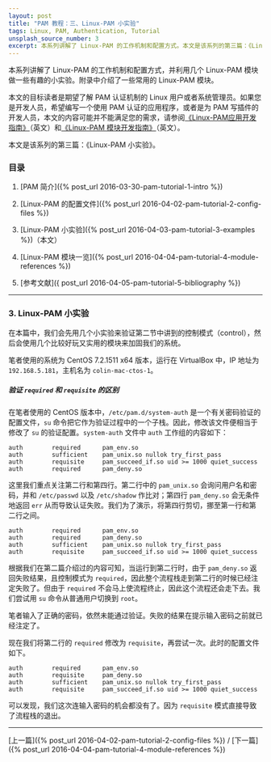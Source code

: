 ```yaml
---
layout: post
title: "PAM 教程：三、Linux-PAM 小实验"
tags: Linux, PAM, Authentication, Tutorial
unsplash_source_number: 3
excerpt: 本系列讲解了 Linux-PAM 的工作机制和配置方式。本文是该系列的第三篇：《Linux-PAM 小实验》，首先用几个小实验来验证第二篇中提到的部分内容，然后尝试用 Google Authenticator 为一台 CentOS 设备添加了一次性密码的功能，还用 pam_time.so 模块禁止了用户在夜间登录。
---
```


本系列讲解了 Linux-PAM 的工作机制和配置方式，并利用几个 Linux-PAM 模块做一些有趣的小实验。附录中介绍了一些常用的 Linux-PAM 模块。

本文的目标读者是期望了解 PAM 认证机制的 Linux 用户或者系统管理员。如果您是开发人员，希望编写一个使用 PAM 认证的应用程序，或者是为 PAM 写插件的开发人员，本文的内容可能并不能满足您的需求，请参阅[《Linux-PAM应用开发指南》](http://www.linux-pam.org/Linux-PAM-html/Linux-PAM_ADG.html)（英文）和[《Linux-PAM 模块开发指南》](http://www.linux-pam.org/Linux-PAM-html/Linux-PAM_MWG.html)（英文）。

本文是该系列的第三篇：《Linux-PAM 小实验》。

### 目录

1. [PAM 简介]({% post_url 2016-03-30-pam-tutorial-1-intro %})

2. [Linux-PAM 的配置文件]({% post_url 2016-04-02-pam-tutorial-2-config-files %})

3. [Linux-PAM 小实验]({% post_url 2016-04-03-pam-tutorial-3-examples %})（本文）

4. [Linux-PAM 模块一览]({% post_url 2016-04-04-pam-tutorial-4-module-references %})

5. [参考文献]({ post_url 2016-04-05-pam-tutorial-5-bibliography %})

---


### 3. Linux-PAM 小实验

在本篇中，我们会先用几个小实验来验证第二节中讲到的控制模式（control），然后会使用几个比较好玩又实用的模块来加固我们的系统。

笔者使用的系统为 CentOS 7.2.1511 x64 版本，运行在 VirtualBox 中，IP 地址为 `192.168.5.181`，主机名为 `colin-mac-ctos-1`。

##### 验证 `required` 和 `requisite` 的区别

在笔者使用的 CentOS 版本中，`/etc/pam.d/system-auth` 是一个有关密码验证的配置文件，`su` 命令把它作为验证过程中的一个子栈。因此，修改该文件便相当于修改了 `su` 的验证配置。`system-auth` 文件中 `auth` 工作组的内容如下：

```
auth        required      pam_env.so
auth        sufficient    pam_unix.so nullok try_first_pass
auth        requisite     pam_succeed_if.so uid >= 1000 quiet_success
auth        required      pam_deny.so
```

这里我们重点关注第二行和第四行。第二行中的 `pam_unix.so` 会询问用户名和密码，并和 `/etc/passwd` 以及 `/etc/shadow` 作比对；第四行 `pam_deny.so` 会无条件地返回 `err` 从而导致认证失败。我们为了演示，将第四行剪切，挪至第一行和第二行之间。

```
auth        required      pam_env.so
auth        required      pam_deny.so
auth        sufficient    pam_unix.so nullok try_first_pass
auth        requisite     pam_succeed_if.so uid >= 1000 quiet_success
```

根据我们在第二篇介绍过的内容可知，当运行到第二行时，由于 `pam_deny.so` 返回失败结果，且控制模式为 `required`，因此整个流程栈走到第二行的时候已经注定失败了。但由于 `required` 不会马上使流程终止，因此这个流程还会走下去。我们尝试用 `su` 命令从普通用户切换到 `root`。

<script type="text/javascript" src="https://asciinema.org/a/c9pokom8w0vr13zaj3lpttkmu.js" id="asciicast-c9pokom8w0vr13zaj3lpttkmu" async></script>

笔者输入了正确的密码，依然未能通过验证。失败的结果在提示输入密码之前就已经注定了。

现在我们将第二行的 `required` 修改为 `requisite`，再尝试一次。此时的配置文件如下。

```
auth        required      pam_env.so
auth        requisite     pam_deny.so
auth        sufficient    pam_unix.so nullok try_first_pass
auth        requisite     pam_succeed_if.so uid >= 1000 quiet_success
```

<script type="text/javascript" src="https://asciinema.org/a/5emvn9xrpjeswml9qkm8wp72n.js" id="asciicast-5emvn9xrpjeswml9qkm8wp72n" async></script>

可以发现，我们这次连输入密码的机会都没有了。因为 `requisite` 模式直接导致了流程栈的退出。

---
[上一篇]({% post_url 2016-04-02-pam-tutorial-2-config-files %}) / [下一篇]({% post_url 2016-04-04-pam-tutorial-4-module-references %})
